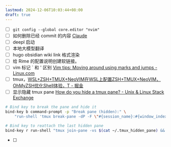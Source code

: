 ```yaml
---
lastmod: 2024-12-06T10:03:44+08:00
draft: true
---
```

- [ ] `git config --global core.editor "nvim"`
- [ ] 如何删除已经 commit 的内容 [Claude](https://claude.ai/chat/5679b15a-19cf-43e0-9762-002bb4f1df9c)
- [ ] deepl 启动
- [ ] 本地大模型翻译
- [ ] hugo obsidian wiki link 格式渲染
- [ ] 给 Rime 的配置说明创建软链接。 
- [ ] vim 标记 \` 和 ' 区别 [Vim tips: Moving around using marks and jumps - Linux.com](https://www.linux.com/news/vim-tips-moving-around-using-marks-and-jumps/)
- [ ] tmux，[WSL+ZSH+TMUX+NeoVIM在WSL上配置ZSH+TMUX+NeoVIM，OhMyZSH优化Shell体验，T - 掘金](https://juejin.cn/post/7257440759581392933)
- [ ] 显示隐藏 tmux pane [How do you hide a tmux pane? - Unix & Linux Stack Exchange](https://unix.stackexchange.com/questions/145857/how-do-you-hide-a-tmux-pane)
```sh
# Bind key to break the pane and hide it
bind-key b command-prompt -p "Break pane (hidden):" \
    "run-shell 'tmux break-pane -dP -F \"#{session_name}:#{window_index}.#{pane_index}\" > ~/.tmux_hidden_pane'"

# Bind key to reattach the last hidden pane
bind-key r run-shell "tmux join-pane -vs $(cat ~/.tmux_hidden_pane) && rm ~/.tmux_hidden_pane"	
```
- [ ] 




